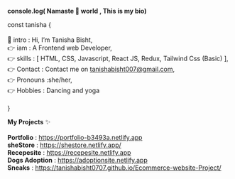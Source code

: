 <b>console.log( Namaste 🙏 world , This is my bio)</b>
</hr>

const tanisha { </br>
</br>
 👋 intro :  Hi, I’m Tanisha Bisht, </br>
 👉 iam   : A Frontend web Developer,</br>
 👉 skills : [ HTML, CSS, Javascript, React JS, Redux, Tailwind Css (Basic) ],</br>
 👉 Contact : Contact me on tanishabisht007@gmail.com,</br>
 👉 Pronouns :she/her,</br>
 👉 Hobbies : Dancing and yoga</br>
 </br>
  }

 <b>My Projects</b> ✨ </br>
  </br>
 <b>Portfolio</b> : https://portfolio-b3493a.netlify.app</br>
 <b>sheStore</b> : https://shestore.netlify.app/ </br>
 <b>Recepesite</b> : https://recepesite.netlify.app </br>
 <b>Dogs Adoption</b> : https://adoptionsite.netlify.app </br>
 <b>Sneaks</b> :  https://tanishabisht0707.github.io/Ecommerce-website-Project/</br>
 
 
  
